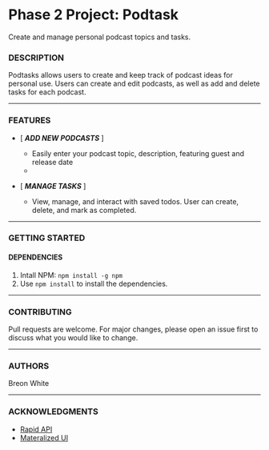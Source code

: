 # Phase 2 Project: Podtask

Create and manage personal podcast topics and tasks. 

### __DESCRIPTION__

Podtasks allows users to create and keep track of podcast ideas for personal use. Users can create and edit podcasts, as well as add and delete tasks for each podcast.

---
### __FEATURES__


* [ *__ADD NEW PODCASTS__* ]
    * Easily enter your podcast topic, description, featuring guest and release date
    * 

* [ *__MANAGE TASKS__* ]
    * View, manage, and interact with saved todos. User can create, delete, and mark as completed. 
---
### __GETTING STARTED__

#### DEPENDENCIES
1. Intall NPM: ```npm install -g npm```
2. Use ```npm install``` to install the dependencies.

---
### __CONTRIBUTING__
Pull requests are welcome. For major changes, please open an issue first to discuss what you would like to change.

---
### __AUTHORS__

Breon White

---
### __ACKNOWLEDGMENTS__

* [Rapid API](https://rapidapi.com/)
* [Materalized UI](https://mui.com/)